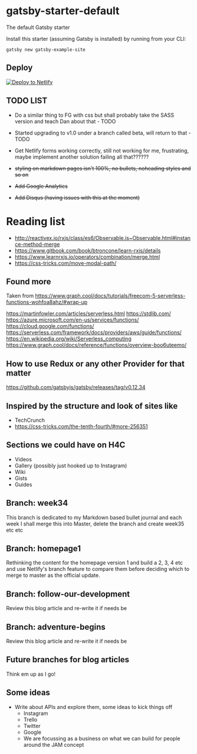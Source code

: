 # gatsby-starter-default
The default Gatsby starter

Install this starter (assuming Gatsby is installed) by running from your CLI:
```
gatsby new gatsby-example-site
```
## Deploy

[![Deploy to Netlify](https://www.netlify.com/img/deploy/button.svg)](https://app.netlify.com/start/deploy?repository=https://github.com/gatsbyjs/gatsby-starter-default)

## TODO LIST

- Do a similar thing to FG with css but shall probably take the SASS version and teach Dan about that - TODO


- Started upgrading to v1.0 under a branch called beta, will return to that - TODO
- Get Netlify forms working correctly, still not working for me, frustrating, maybe implement another solution failing all that??????
- ~~styling on markdown pages isn't 100%, no bullets, noheading styles and so on~~
- ~~Add Google Analytics~~
- ~~Add Disqus (having issues with this at the moment)~~

# Reading list
- http://reactivex.io/rxjs/class/es6/Observable.js~Observable.html#instance-method-merge
- https://www.gitbook.com/book/btroncone/learn-rxjs/details
- https://www.learnrxjs.io/operators/combination/merge.html
- https://css-tricks.com/move-modal-path/

## Found more 

Taken from https://www.graph.cool/docs/tutorials/freecom-5-serverless-functions-wohfoa8ahz/#wrap-up


https://martinfowler.com/articles/serverless.html
https://stdlib.com/
https://azure.microsoft.com/en-us/services/functions/
https://cloud.google.com/functions/
https://serverless.com/framework/docs/providers/aws/guide/functions/
https://en.wikipedia.org/wiki/Serverless_computing
https://www.graph.cool/docs/reference/functions/overview-boo6uteemo/

## How to use Redux or any other Provider for that matter

https://github.com/gatsbyjs/gatsby/releases/tag/v0.12.34

## Inspired by the structure and look of sites like

- TechCrunch
- https://css-tricks.com/the-tenth-fourth/#more-256351

## Sections we could have on H4C

- Videos
- Gallery (possibly just hooked up to Instagram)
- Wiki
- Gists
- Guides

## Branch: week34

This branch is dedicated to my Markdown based bullet journal and each week I shall merge this into Master, delete the branch and create week35 etc etc

## Branch: homepage1

Rethinking the content for the homepage version 1 and build a 2, 3, 4 etc and use Netlify's branch feature to compare them before deciding which to merge to master as the official update.

## Branch: follow-our-development

Review this blog article and re-write it if needs be

## Branch: adventure-begins

Review this blog article and re-write it if needs be

## Future branches for blog articles

Think em up as I go!

## Some ideas

- Write about APIs and explore them, some ideas to kick things off
  - Instagram
  - Trello
  - Twitter
  - Google
  - We are focussing as a business on what we can build for people around the JAM concept